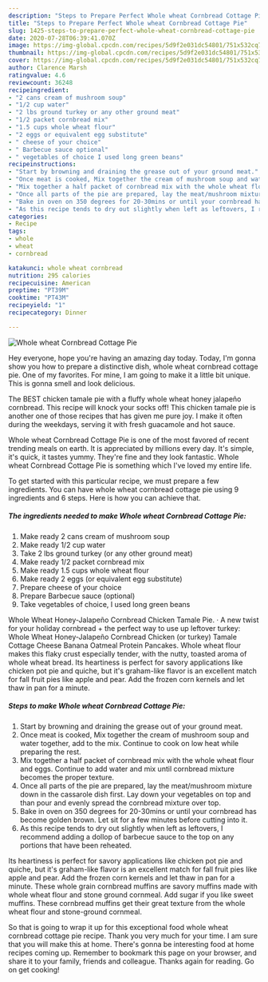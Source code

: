 ```yaml
---
description: "Steps to Prepare Perfect Whole wheat Cornbread Cottage Pie"
title: "Steps to Prepare Perfect Whole wheat Cornbread Cottage Pie"
slug: 1425-steps-to-prepare-perfect-whole-wheat-cornbread-cottage-pie
date: 2020-07-28T06:39:41.070Z
image: https://img-global.cpcdn.com/recipes/5d9f2e031dc54801/751x532cq70/whole-wheat-cornbread-cottage-pie-recipe-main-photo.jpg
thumbnail: https://img-global.cpcdn.com/recipes/5d9f2e031dc54801/751x532cq70/whole-wheat-cornbread-cottage-pie-recipe-main-photo.jpg
cover: https://img-global.cpcdn.com/recipes/5d9f2e031dc54801/751x532cq70/whole-wheat-cornbread-cottage-pie-recipe-main-photo.jpg
author: Clarence Marsh
ratingvalue: 4.6
reviewcount: 36248
recipeingredient:
- "2 cans cream of mushroom soup"
- "1/2 cup water"
- "2 lbs ground turkey or any other ground meat"
- "1/2 packet cornbread mix"
- "1.5 cups whole wheat flour"
- "2 eggs or equivalent egg substitute"
- " cheese of your choice"
- " Barbecue sauce optional"
- " vegetables of choice I used long green beans"
recipeinstructions:
- "Start by browning and draining the grease out of your ground meat."
- "Once meat is cooked, Mix together the cream of mushroom soup and water together, add to the mix. Continue to cook on low heat while preparing the rest."
- "Mix together a half packet of cornbread mix with the whole wheat flour and eggs. Continue to add water and mix until cornbread mixture becomes the proper texture."
- "Once all parts of the pie are prepared, lay the meat/mushroom mixture down in the cassarole dish first. Lay down your vegetables on top and than pour and evenly spread the cornbread mixture over top."
- "Bake in oven on 350 degrees for 20-30mins or until your cornbread has become golden brown. Let sit for a few minutes before cutting into it."
- "As this recipe tends to dry out slightly when left as leftovers, I recommend adding a dollop of barbecue sauce to the top on any portions that have been reheated."
categories:
- Recipe
tags:
- whole
- wheat
- cornbread

katakunci: whole wheat cornbread 
nutrition: 295 calories
recipecuisine: American
preptime: "PT39M"
cooktime: "PT43M"
recipeyield: "1"
recipecategory: Dinner

---
```



![Whole wheat Cornbread Cottage Pie](https://img-global.cpcdn.com/recipes/5d9f2e031dc54801/751x532cq70/whole-wheat-cornbread-cottage-pie-recipe-main-photo.jpg)

Hey everyone, hope you're having an amazing day today. Today, I'm gonna show you how to prepare a distinctive dish, whole wheat cornbread cottage pie. One of my favorites. For mine, I am going to make it a little bit unique. This is gonna smell and look delicious.

The BEST chicken tamale pie with a fluffy whole wheat honey jalapeño cornbread. This recipe will knock your socks off! This chicken tamale pie is another one of those recipes that has given me pure joy. I make it often during the weekdays, serving it with fresh guacamole and hot sauce.

Whole wheat Cornbread Cottage Pie is one of the most favored of recent trending meals on earth. It is appreciated by millions every day. It's simple, it's quick, it tastes yummy. They're fine and they look fantastic. Whole wheat Cornbread Cottage Pie is something which I've loved my entire life.


To get started with this particular recipe, we must prepare a few ingredients. You can have whole wheat cornbread cottage pie using 9 ingredients and 6 steps. Here is how you can achieve that.

<!--inarticleads1-->

##### The ingredients needed to make Whole wheat Cornbread Cottage Pie:

1. Make ready 2 cans cream of mushroom soup
1. Make ready 1/2 cup water
1. Take 2 lbs ground turkey (or any other ground meat)
1. Make ready 1/2 packet cornbread mix
1. Make ready 1.5 cups whole wheat flour
1. Make ready 2 eggs (or equivalent egg substitute)
1. Prepare  cheese of your choice
1. Prepare  Barbecue sauce (optional)
1. Take  vegetables of choice, I used long green beans


Whole Wheat Honey-Jalapeño Cornbread Chicken Tamale Pie. · A new twist for your holiday cornbread + the perfect way to use up leftover turkey: Whole Wheat Honey-Jalapeño Cornbread Chicken (or turkey) Tamale Cottage Cheese Banana Oatmeal Protein Pancakes. Whole wheat flour makes this flaky crust especially tender, with the nutty, toasted aroma of whole wheat bread. Its heartiness is perfect for savory applications like chicken pot pie and quiche, but it&#39;s graham-like flavor is an excellent match for fall fruit pies like apple and pear. Add the frozen corn kernels and let thaw in pan for a minute. 

<!--inarticleads2-->

##### Steps to make Whole wheat Cornbread Cottage Pie:

1. Start by browning and draining the grease out of your ground meat.
1. Once meat is cooked, Mix together the cream of mushroom soup and water together, add to the mix. Continue to cook on low heat while preparing the rest.
1. Mix together a half packet of cornbread mix with the whole wheat flour and eggs. Continue to add water and mix until cornbread mixture becomes the proper texture.
1. Once all parts of the pie are prepared, lay the meat/mushroom mixture down in the cassarole dish first. Lay down your vegetables on top and than pour and evenly spread the cornbread mixture over top.
1. Bake in oven on 350 degrees for 20-30mins or until your cornbread has become golden brown. Let sit for a few minutes before cutting into it.
1. As this recipe tends to dry out slightly when left as leftovers, I recommend adding a dollop of barbecue sauce to the top on any portions that have been reheated.


Its heartiness is perfect for savory applications like chicken pot pie and quiche, but it&#39;s graham-like flavor is an excellent match for fall fruit pies like apple and pear. Add the frozen corn kernels and let thaw in pan for a minute. These whole grain cornbread muffins are savory muffins made with whole wheat flour and stone ground cornmeal. Add sugar if you like sweet muffins. These cornbread muffins get their great texture from the whole wheat flour and stone-ground cornmeal. 

So that is going to wrap it up for this exceptional food whole wheat cornbread cottage pie recipe. Thank you very much for your time. I am sure that you will make this at home. There's gonna be interesting food at home recipes coming up. Remember to bookmark this page on your browser, and share it to your family, friends and colleague. Thanks again for reading. Go on get cooking!
